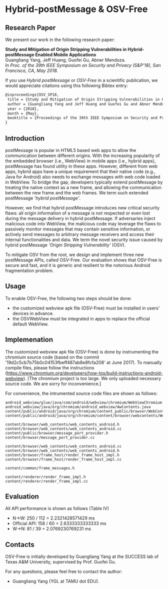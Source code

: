 # Hybrid-postMessage & OSV-Free

## Research Paper

We present our work in the following research paper:

**Study and Mitigation of Origin Stripping Vulnerabilities in Hybrid-postMessage Enabled Mobile Applications**  
Guangliang Yang, Jeff Huang, Guofei Gu, Abner Mendoza.   
*In Proc. of the 39th IEEE Symposium on Security and Privacy (S&P'18), San Francisco, CA, May 2018.*



If you use *Hybrid postMessage* or *OSV-Free* in a scientific publication, we would appreciate citations using this following Bibtex entry:

``` tex
@inproceedings{OSV_SP18,
 title = {Study and Mitigation of Origin Stripping Vulnerabilities in Hybrid-postMessage Enabled Mobile Applications},
 author = {Guangliang Yang and Jeff Huang and Guofei Gu and Abner Mendoza}, 
 year = {2018}, 
 month = {May},
 booktitle = {Proceedings of the 39th IEEE Symposium on Security and Privacy (SP'18)}
}
```

## Introduction

postMessage is popular in HTML5 based web apps to allow the communication between different origins.
 With the increasing popularity of the embedded browser (i.e., WebView) in mobile apps (i.e., hybrid apps),
postMessage has found utility in these apps.
However, different from web
apps, hybrid apps have a unique requirement that their native code (e.g.,
Java for Android) also needs to exchange messages with web code loaded in WebView.
To bridge the gap, developers typically extend postMessage by
treating the native context as a new frame, and allowing the communication
between the new frame and the web frames. We term such
extended postMessage *'hybrid postMessage'*.

However, we find that hybrid postMessage introduces new critical security
flaws: all origin information of a message is not respected or even lost during the message delivery in
hybrid postMessage.
If adversaries inject malicious code into WebView, the malicious code may
leverage the flaws to passively monitor messages that may contain
sensitive information, or actively send messages to arbitrary message
receivers and access their internal functionalities and data.
We term the novel security issue caused by hybrid postMessage
*'Origin Stripping Vulnerability'* (OSV).

To mitigate OSV from the root, we design and implement three new postMessage APIs, called
OSV-Free. Our evaluation shows that OSV-Free is secure and
fast, and it is generic and resilient to the notorious Android fragmentation
problem.

## Usage

To enable OSV-Free, the following two steps should be done:
  - the customized webview apk file (OSV-Free) must be installed in users' devices in advance.
  - the OSVWebView must be integrated in apps to replace the official default WebView.
  
## Implemenation

The customized webview apk file (OSV-Free) is done by instrumenting the chromium source code (based on the commit '19d2c5cb7b75b0c04153fbeff487ab8e8fcfa208' at June 2017). To manually compile files, please follow the instructions (https://www.chromium.org/developers/how-tos/build-instructions-android-webview). \[The chromium project is too large. We only uploaded  necessary source code. We are sorry for inconvenience.\]

For convenience, the intrumented source code files are shown as follows:

```
android_webview/glue/java/com/android/webview/chromium/WebViewChromium.java    
android_webview/java/org/chromium/android_webview/AwContents.java  
content/public/android/java/org/chromium/content_public/browser/WebContents.java  
content/public/android/java/org/chromium/content/browser/webcontents/WebContentsImpl.java      

content/browser/web_contents/web_contents_android.h
content/browser/web_contents/web_contents_android.cc  
content/public/browser/message_port_provider.h  
content/browser/message_port_provider.cc  

content/browser/web_contents/web_contents_android.cc
content/browser/web_contents/web_contents_android.h  
content/browser/frame_host/render_frame_host_impl.h  
content/browser/frame_host/render_frame_host_impl.cc

content/common/frame_messages.h  

content/renderer/render_frame_impl.h  
content/renderer/render_frame_impl.cc

```

## Evaluation

All API performance is shown as follows (Table IV)    
  - N->W: 250 / 112 = 2.2321428571429 ms  
  - Official API: 158 / 60 = 2.6333333333333 ms   
  - W->N: 81 / 39 = 2.0769230769231 ms

## Contacts

OSV-Free is initially developed by Guangliang Yang at the SUCCESS lab of Texas A&M University, supervised by Prof. Guofei Gu.     

For any questions, please feel free to contact the author:  
  - Guangliang Yang (YGL at TAMU dot EDU).

